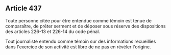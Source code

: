 Article 437
----
Toute personne citée pour être entendue comme témoin est tenue de comparaître,
de prêter serment et de déposer sous réserve des dispositions des articles
226-13 et 226-14 du code pénal.

Tout journaliste entendu comme témoin sur des informations recueillies dans
l'exercice de son activité est libre de ne pas en révéler l'origine.
